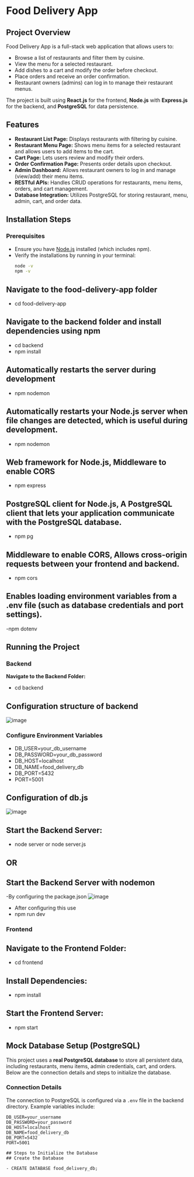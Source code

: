 # Food Delivery App

## Project Overview
Food Delivery App is a full-stack web application that allows users to:
- Browse a list of restaurants and filter them by cuisine.
- View the menu for a selected restaurant.
- Add dishes to a cart and modify the order before checkout.
- Place orders and receive an order confirmation.
- Restaurant owners (admins) can log in to manage their restaurant menus.

The project is built using **React.js** for the frontend, **Node.js** with **Express.js** for the backend, and **PostgreSQL** for data persistence.

## Features
- **Restaurant List Page:** Displays restaurants with filtering by cuisine.
- **Restaurant Menu Page:** Shows menu items for a selected restaurant and allows users to add items to the cart.
- **Cart Page:** Lets users review and modify their orders.
- **Order Confirmation Page:** Presents order details upon checkout.
- **Admin Dashboard:** Allows restaurant owners to log in and manage (view/add) their menu items.
- **RESTful APIs:** Handles CRUD operations for restaurants, menu items, orders, and cart management.
- **Database Integration:** Utilizes PostgreSQL for storing restaurant, menu, admin, cart, and order data.

## Installation Steps

### Prerequisites
- Ensure you have [Node.js](https://nodejs.org/) installed (which includes npm).
- Verify the installations by running in your terminal:
  ```bash
  node -v
  npm -v

## Navigate to the food-delivery-app folder
- cd food-delivery-app
## Navigate to the backend folder and install dependencies using npm
- cd backend
- npm install
## Automatically restarts the server during development
- npm nodemon
## Automatically restarts your Node.js server when file changes are detected, which is useful during development.
- npm nodemon
## Web framework for Node.js, Middleware to enable CORS
- npm express
## PostgreSQL client for Node.js, A PostgreSQL client that lets your application communicate with the PostgreSQL database.
- npm pg
## Middleware to enable CORS, Allows cross-origin requests between your frontend and backend.
- npm cors
## Enables loading environment variables from a .env file (such as database credentials and port settings).
-npm dotenv

## Running the Project

### Backend
**Navigate to the Backend Folder:**

- cd backend

## Configuration structure of backend

![image](https://github.com/user-attachments/assets/b979fd69-ce7e-4aa1-be0f-c3ed7272dc7a)

### Configure Environment Variables
- DB_USER=your_db_username
- DB_PASSWORD=your_db_password
- DB_HOST=localhost
- DB_NAME=food_delivery_db
- DB_PORT=5432
- PORT=5001

## Configuration of db.js

![image](https://github.com/user-attachments/assets/2fd9a11a-97df-4eb9-ab7c-99e8f088cd4d)

## Start the Backend Server:

- node server or node server.js

## OR

## Start the Backend Server with nodemon 
-By configuring the package.json
![image](https://github.com/user-attachments/assets/d691012e-285d-42b6-bc2e-ad046bf5c4d9)

- After configuring this use
- npm run dev

### Frontend

## Navigate to the Frontend Folder:

- cd frontend

## Install Dependencies:

- npm install

## Start the Frontend Server:

- npm start

## Mock Database Setup (PostgreSQL)

This project uses a **real PostgreSQL database** to store all persistent data, including restaurants, menu items, admin credentials, cart, and orders. Below are the connection details and steps to initialize the database.

### Connection Details
The connection to PostgreSQL is configured via a `.env` file in the backend directory. Example variables include:

```env
DB_USER=your_username
DB_PASSWORD=your_password
DB_HOST=localhost
DB_NAME=food_delivery_db
DB_PORT=5432
PORT=5001

## Steps to Initialize the Database
## Create the Database

- CREATE DATABASE food_delivery_db;





